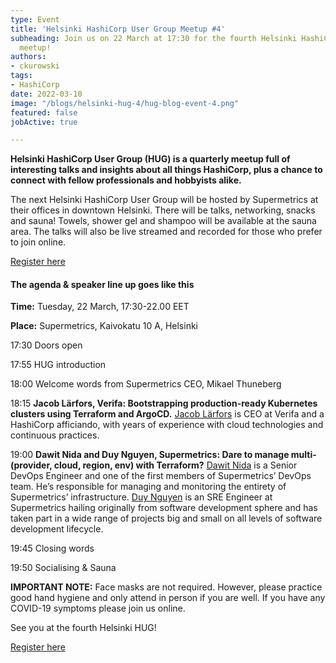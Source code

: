 ```yaml
---
type: Event
title: 'Helsinki HashiCorp User Group Meetup #4'
subheading: Join us on 22 March at 17:30 for the fourth Helsinki HashiCorp User Group
  meetup!
authors:
- ckurowski
tags:
- HashiCorp
date: 2022-03-10
image: "/blogs/helsinki-hug-4/hug-blog-event-4.png"
featured: false
jobActive: true

---
```


**Helsinki HashiCorp User Group (HUG) is a quarterly meetup full of interesting talks and insights about all things HashiCorp, plus a chance to connect with fellow professionals and hobbyists alike.**

The next Helsinki HashiCorp User Group will be hosted by Supermetrics at their offices in downtown Helsinki. There will be talks, networking, snacks and sauna! Towels, shower gel and shampoo will be available at the sauna area. The talks will also be live streamed and recorded for those who prefer to join online.

[Register here](https://www.meetup.com/helsinki-hashicorp-user-group/events/284399439/)

#### The agenda & speaker line up goes like this

**Time:** Tuesday, 22 March, 17:30-22.00 EET

**Place:** Supermetrics, Kaivokatu 10 A, Helsinki

17:30 Doors open

17:55 HUG introduction

18:00 Welcome words from Supermetrics CEO, Mikael Thuneberg

18:15 **Jacob Lärfors, Verifa: Bootstrapping production-ready Kubernetes clusters using Terraform and ArgoCD.** [Jacob Lärfors](https://www.linkedin.com/in/jlarfors/) is CEO at Verifa and a HashiCorp afficiando, with years of experience with cloud technologies and continuous practices.

19:00 **Dawit Nida and Duy Nguyen, Supermetrics: Dare to manage multi- (provider, cloud, region, env) with Terraform?** [Dawit Nida](https://www.linkedin.com/in/dawitnida/) is a Senior DevOps Engineer and one of the first members of Supermetrics’ DevOps team. He’s responsible for managing and monitoring the entirety of Supermetrics’ infrastructure. [Duy Nguyen](https://www.linkedin.com/in/duy-nguyen-527ba756/) is an SRE Engineer at Supermetrics hailing originally from software development sphere and has taken part in a wide range of projects big and small on all levels of software development lifecycle.

19:45 Closing words

19:50 Socialising & Sauna

**IMPORTANT NOTE:** Face masks are not required. However, please practice good hand hygiene and only attend in person if you are well. If you have any COVID-19 symptoms please join us online.

See you at the fourth Helsinki HUG!

[Register here](https://www.meetup.com/helsinki-hashicorp-user-group/events/284399439/)
